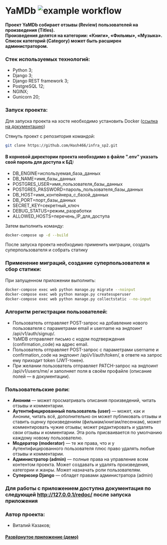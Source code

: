 # YaMDb   ![example workflow](https://github.com/Hash466/yamdb_final/actions/workflows/yamdb_workflow.yml/badge.svg)
  
**Проект YaMDb собирает отзывы (Review) пользователей на произведения (Titles).   
Произведения делятся на категории: «Книги», «Фильмы», «Музыка».   
Список категорий (Category) может быть расширен администратором.**

### Стек используемых технологий:

- Python 3;
- Django 3;
- Django REST framework 3;
- PostgreSQL 12;
- NGINX;
- Gunicorn 20;



### Запуск проекта:  
  
Для запуска проекта на хосте необходимо установить Docker ([ссылка на документацию](https://www.docker.com/products/docker-desktop))

Стянуть проект с репозитория командой:
```bash
git clone https://github.com/Hash466/infra_sp2.git
```

#### В корневой директории проекта необходимо в файле ".env" указать свой пароль для доступа к БД:
- DB_ENGINE=используемая_база_данных
- DB_NAME=имя_базы_данных
- POSTGRES_USER=имя_пользователя_базы_данных
- POSTGRES_PASSWORD=пароль_пользователя_базы_данных
- DB_HOST=имя_контейнера_с_базой_данных
- DB_PORT=порт_базы_данных
- SECRET_KEY=секретный_ключ
- DEBUG_STATUS=режим_разработки
- ALLOWED_HOSTS=перечень_IP_для_доступа

Затем выполнить команду:
```bash
docker-compose up -d --build
```

После запуска проекта необходимо применить миграции, создать суперпользователя и собрать статику

### Применение миграций, создание суперпользователя и сбор статики:

При запущенном приложении выполнить:
```bash
docker-compose exec web python manage.py migrate --noinput
docker-compose exec web python manage.py createsuperuser
docker-compose exec web python manage.py collectstatic --no-input
```

### Алгоритм регистрации пользователей:  
  
- Пользователь отправляет POST-запрос на добавление нового пользователя с параметрами email и username на эндпоинт /api/v1/auth/signup/.  
- YaMDB отправляет письмо с кодом подтверждения (confirmation_code) на адрес email.  
- Пользователь отправляет POST-запрос с параметрами username и confirmation_code на эндпоинт /api/v1/auth/token/, в ответе на запрос ему приходит token (JWT-токен).  
- При желании пользователь отправляет PATCH-запрос на эндпоинт /api/v1/users/me/ и заполняет поля в своём профайле (описание полей — в документации).  


### Пользовательские роли:  
  
- **Аноним** — может просматривать описания произведений, читать отзывы и комментарии.  
- **Аутентифицированный пользователь (user)** — может, как и Аноним, читать всё, дополнительно он может публиковать отзывы и ставить оценку произведениям (фильмам/книгам/песенкам), может комментировать чужие отзывы; может редактировать и удалять свои отзывы и комментарии. Эта роль присваивается по умолчанию каждому новому пользователю.  
- **Модератор (moderator)** — те же права, что и у Аутентифицированного пользователя плюс право удалять любые отзывы и комментарии.  
- **Администратор (admin)** — полные права на управление всем контентом проекта. Может создавать и удалять произведения, категории и жанры. Может назначать роли пользователям.  
- **Суперюзер Django** — обладет правами администратора (admin)


### Для работы с приложением доступна документация по следующей http://127.0.0.1/redoc/ после запуска приложения



### Автор проекта:
- Виталий Казаков;



#### [Развёрнутое приложение (демо)](http://62.84.123.197/redoc/)